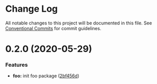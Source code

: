 # Change Log

All notable changes to this project will be documented in this file.
See [Conventional Commits](https://conventionalcommits.org) for commit guidelines.

# 0.2.0 (2020-05-29)

### Features

- **foo:** init foo package ([2bf456d](https://github.com/aleserche-test/lerning-gh-actions/commit/2bf456deef2ffb9fc8db862509de20cbe49ee0b7))
